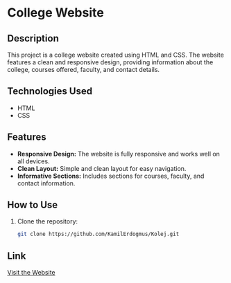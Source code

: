 # College Website

## Description

This project is a college website created using HTML and CSS. The website features a clean and responsive design, providing information about the college, courses offered, faculty, and contact details.

## Technologies Used

- HTML
- CSS

## Features

- **Responsive Design:** The website is fully responsive and works well on all devices.
- **Clean Layout:** Simple and clean layout for easy navigation.
- **Informative Sections:** Includes sections for courses, faculty, and contact information.

## How to Use

1. Clone the repository:
   ```bash
   git clone https://github.com/KamilErdogmus/Kolej.git
   
## Link

[Visit the Website](your-website-link-here)
